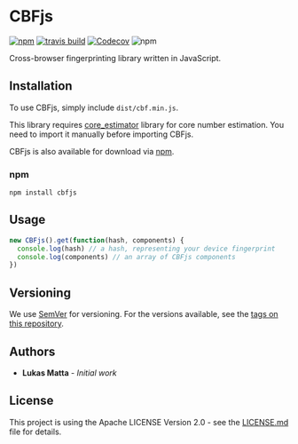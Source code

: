 # CBFjs

[![npm](https://img.shields.io/npm/v/cbfjs.svg)](https://www.npmjs.com/package/cbfjs)
[![travis build](https://api.travis-ci.org/lukasmatta/cbfjs.svg?branch=master)](https://travis-ci.org/lukasmatta/cbfjs)
[![Codecov](https://img.shields.io/codecov/c/github/lukasmatta/cbfjs.svg)](https://codecov.io/gh/lukasmatta/cbfjs/)
![npm](https://img.shields.io/npm/l/cbfjs.svg)

Cross-browser fingerprinting library written in JavaScript.

## Installation

To use CBFjs, simply include `dist/cbf.min.js`.

This library requires [core_estimator](https://github.com/oftn-oswg/core-estimator) library for core number estimation. You need to import it manually before importing CBFjs.

CBFjs is also available for download via [npm](https://www.npmjs.com/package/cbfjs).

### npm

```shell
npm install cbfjs
```

## Usage

```js
new CBFjs().get(function(hash, components) {
  console.log(hash) // a hash, representing your device fingerprint
  console.log(components) // an array of CBFjs components
})
```

## Versioning

We use [SemVer](http://semver.org/) for versioning. For the versions available, see the [tags on this repository](https://github.com/lukasmatta/cbfjs/tags).

## Authors

* **Lukas Matta** - *Initial work*

## License

This project is using the Apache LICENSE Version 2.0 - see the [LICENSE.md](LICENSE.md) file for details.

